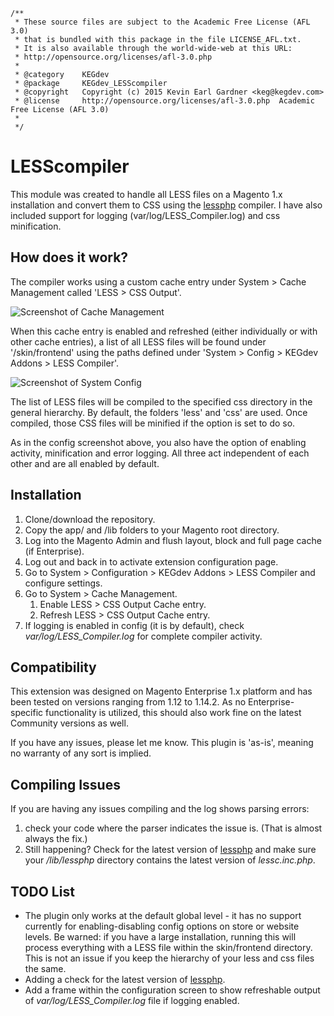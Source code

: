 
    /**
     * These source files are subject to the Academic Free License (AFL 3.0)
     * that is bundled with this package in the file LICENSE_AFL.txt.
     * It is also available through the world-wide-web at this URL:
     * http://opensource.org/licenses/afl-3.0.php
     *
     * @category    KEGdev
     * @package     KEGdev_LESScompiler
     * @copyright   Copyright (c) 2015 Kevin Earl Gardner <keg@kegdev.com>
     * @license     http://opensource.org/licenses/afl-3.0.php  Academic Free License (AFL 3.0)
     *
     */ 


LESScompiler
==============

This module was created to handle all LESS files on a Magento 1.x installation and convert them to CSS using the [lessphp](http://leafo.net/lessphp/) compiler. I have also included support for logging (var/log/LESS_Compiler.log) and css minification. 

How does it work?
------------

The compiler works using a custom cache entry under System > Cache Management called 'LESS > CSS Output'.

![Screenshot of Cache Management](https://raw.github.com/kegdev/LESScompiler/master/cache.png)

When this cache entry is enabled and refreshed (either individually or with other cache entries), a list of all LESS files will be found under '/skin/frontend' using the paths defined under 'System > Config > KEGdev Addons > LESS Compiler'.

![Screenshot of System Config](https://raw.github.com/kegdev/LESScompiler/master/config.png)

The list of LESS files will be compiled to the specified css directory in the general hierarchy. By default, the folders 'less' and 'css' are used. Once compiled, those CSS files will be minified if the option is set to do so.

As in the config screenshot above, you also have the option of enabling activity, minification and error logging. All three act independent of each other and are all enabled by default.

Installation
-------------
1. Clone/download the repository. 
2. Copy the app/ and /lib folders to your Magento root directory. 
3. Log into the Magento Admin and flush layout, block and full page cache (if Enterprise). 
4. Log out and back in to activate extension configuration page.
5. Go to System > Configuration > KEGdev Addons > LESS Compiler and configure settings.
6. Go to System > Cache Management. 
	1. Enable LESS > CSS Output Cache entry. 
	2. Refresh LESS > CSS Output Cache entry. 
7. If logging is enabled in config (it is by default), check *var/log/LESS_Compiler.log* for complete compiler activity. 

Compatibility
------------

This extension was designed on Magento Enterprise 1.x platform and has been tested on versions ranging from 1.12 to 1.14.2. As no Enterprise-specific functionality is utilized, this should also work fine on the latest Community versions as well.

If you have any issues, please let me know. This plugin is 'as-is', meaning no warranty of any sort is implied.

Compiling Issues
------------
If you are having any issues compiling and the log shows parsing errors:
1. check your code where the parser indicates the issue is. (That is almost always the fix.)
2. Still happening? Check for the latest version of [lessphp](http://leafo.net/lessphp/) and make sure your */lib/lessphp* directory contains the latest version of *lessc.inc.php*. 

TODO List
------

* The plugin only works at the default global level - it has no support currently for enabling-disabling config options on store or website levels. Be warned: if you have a large installation, running this will process everything with a LESS file within the skin/frontend directory. This is not an issue if you keep the hierarchy of your less and css files the same.
* Adding a check for the latest version of [lessphp](http://leafo.net/lessphp/). 
* Add a frame within the configuration screen to show refreshable output of *var/log/LESS_Compiler.log* file if logging enabled.
